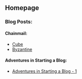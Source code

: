 ## Homepage

### Blog Posts:

#### Chainmail:

* [Cube](chainmail_posts/cube.md)
* [Byzantine](chainmail_posts/byzantine.md)


#### Adventures in Starting a Blog:

* [Adventures in Starting a Blog - 1](posts/adventures_in_starting_a_blog/post_1.md)